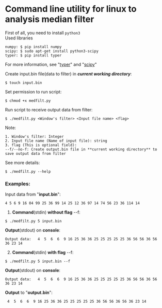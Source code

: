 # **Command line utility for linux to analysis median filter**  
First of all, you need to install `python3`      
Used libraries  
```
numpy: $ pip install numpy
scipy: $ sudo apt-get install python3-scipy
typer: $ pip install typer 
```   
For more information, see "[typer](https://github.com/tiangolo/typer)" and "[scipy](https://docs.scipy.org/doc/scipy/reference/generated/scipy.signal.medfilt.html)" 

Create input.bin file(data to filter) in **_current working directory_**:  
```
$ touch input.bin
```    
Set permission to run script:  
```
$ chmod +x medfilt.py
```    
Run script to receive output data from filter:  
```  
$ ./medfilt.py <Window's filter> <Input file name> <flag>
```  
Note:  
``` 
1. Window's filter: Integer  
2. Input file name (Name of input file): string  
3. flag (This is optional field):  
--f/--no-f: Create output.bin file in **current working directory** to save output data from filter
```  

See more details:  
``` 
$ ./medfilt.py --help  
```    
### **Examples:**  
Input data from "**input.bin**":  
``` 
4 5 6 9 16 04 99 25 36 99 14 25 12 36 97 14 74 56 23 36 114 14
```  
1. **Command**(stdin) **without flag** --f:  
``` 
$ ./medfilt.py 5 input.bin  
```   
**Output**(stdout) on **console**:  
``` 
Output data:   4  5  6  6  9 16 25 36 36 25 25 25 25 25 36 56 56 36 56 36 23 14
```  
2. **Command**(stdin) **with flag** --f:  
```
$ ./medfilt.py 5 input.bin --f  
```   
**Output**(stdout) on **console**:  
``` 
Output data:   4  5  6  6  9 16 25 36 36 25 25 25 25 25 36 56 56 36 56 36 23 14
```  
**Output** to "**output.bin**":  
```
 4  5  6  6  9 16 25 36 36 25 25 25 25 25 36 56 56 36 56 36 23 14
```
